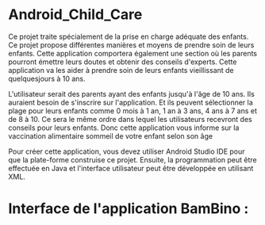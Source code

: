 # Android_Child_Care

Ce projet traite spécialement de la prise en charge adéquate des enfants. Ce projet propose différentes manières et moyens de prendre soin de leurs enfants.
Cette application comportera également une section où les parents pourront émettre leurs doutes et obtenir des conseils d'experts. Cette application va les aider à
prendre soin de leurs enfants vieillissant de quelquesjours à 10 ans.

L'utilisateur serait des parents ayant des enfants jusqu'à l'âge de 10 ans. Ils auraient besoin de s'inscrire sur l'application. Et ils peuvent sélectionner la plage pour leurs enfants comme 0
mois à 1 an, 1 an à 3 ans, 4 ans à 7 ans et de 8 à 10. Ce sera le même ordre dans lequel les utilisateurs recevront des conseils pour leurs enfants. Donc cette application vous informe sur
la vaccination alimentaire sommeil de votre enfant selon son âge

Pour créer cette application, vous devez utiliser Android Studio IDE pour que la plate-forme construise ce projet. Ensuite, la programmation peut être effectuée en Java et l'interface
utilisateur peut être développée en utilisant XML.

# Interface de l'application BamBino :

